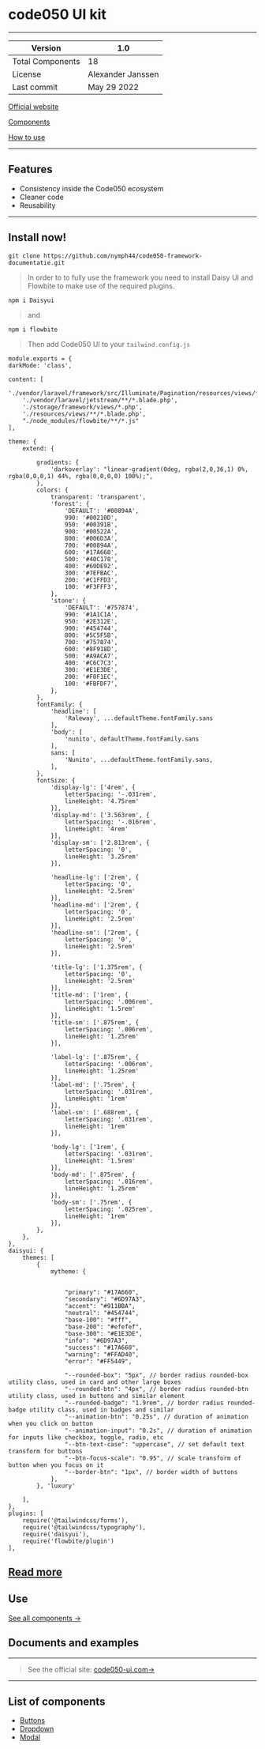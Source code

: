 # code050 UI kit
---
| Version  |1.0|
|---------|------------|
| Total Components | 18 |
| License | Alexander Janssen|
| Last commit | May 29 2022|

[Official website](https://www.code050.nl)

[Components](https://www.code050.nl)

[How to use](https://www.code050.nl)

---
## Features
* Consistency inside the Code050 ecosystem
* Cleaner code
* Reusability

---
## Install now!
    git clone https://github.com/nymph44/code050-framework-documentatie.git

> In order to to fully use the framework you need to install Daisy UI and Flowbite to make use of the required plugins.

    npm i Daisyui

> and

    npm i flowbite

> Then add Code050 UI to your `tailwind.config.js`

    module.exports = {
    darkMode: 'class',

    content: [
        './vendor/laravel/framework/src/Illuminate/Pagination/resources/views/*.blade.php',
        './vendor/laravel/jetstream/**/*.blade.php',
        './storage/framework/views/*.php',
        './resources/views/**/*.blade.php',
        "./node_modules/flowbite/**/*.js"
    ],

    theme: {
        extend: {

            gradients: {
                'darkoverlay': "linear-gradient(0deg, rgba(2,0,36,1) 0%, rgba(0,0,0,1) 44%, rgba(0,0,0,0) 100%);",
            },
            colors: {
                transparent: 'transparent',
                'forest': {
                    'DEFAULT': '#00894A',
                    990: '#00210D',
                    950: '#00391B',
                    900: '#00522A',
                    800: '#006D3A',
                    700: '#00894A',
                    600: '#17A660',
                    500: '#40C178',
                    400: '#60DE92',
                    300: '#7EFBAC',
                    200: '#C1FFD3',
                    100: '#F3FFF3',
                },
                'stone': {
                    'DEFAULT': '#757874',
                    990: '#1A1C1A',
                    950: '#2E312E',
                    900: '#454744',
                    800: '#5C5F5B',
                    700: '#757874',
                    600: '#8F918D',
                    500: '#A9ACA7',
                    400: '#C6C7C3',
                    300: '#E1E3DE',
                    200: '#F0F1EC',
                    100: '#FBFDF7',
                },
            },
            fontFamily: {
                'headline': [
                    'Raleway', ...defaultTheme.fontFamily.sans
                ],
                'body': [
                    'nunito', defaultTheme.fontFamily.sans
                ],
                sans: [
                    'Nunito', ...defaultTheme.fontFamily.sans,
                ],
            },
            fontSize: {
                'display-lg': ['4rem', {
                    letterSpacing: '-.031rem',
                    lineHeight: '4.75rem'
                }],
                'display-md': ['3.563rem', {
                    letterSpacing: '-.016rem',
                    lineHeight: '4rem'
                }],
                'display-sm': ['2.813rem', {
                    letterSpacing: '0',
                    lineHeight: '3.25rem'
                }],

                'headline-lg': ['2rem', {
                    letterSpacing: '0',
                    lineHeight: '2.5rem'
                }],
                'headline-md': ['2rem', {
                    letterSpacing: '0',
                    lineHeight: '2.5rem'
                }],
                'headline-sm': ['2rem', {
                    letterSpacing: '0',
                    lineHeight: '2.5rem'
                }],

                'title-lg': ['1.375rem', {
                    letterSpacing: '0',
                    lineHeight: '2.5rem'
                }],
                'title-md': ['1rem', {
                    letterSpacing: '.006rem',
                    lineHeight: '1.5rem'
                }],
                'title-sm': ['.875rem', {
                    letterSpacing: '.006rem',
                    lineHeight: '1.25rem'
                }],

                'label-lg': ['.875rem', {
                    letterSpacing: '.006rem',
                    lineHeight: '1.25rem'
                }],
                'label-md': ['.75rem', {
                    letterSpacing: '.031rem',
                    lineHeight: '1rem'
                }],
                'label-sm': ['.688rem', {
                    letterSpacing: '.031rem',
                    lineHeight: '1rem'
                }],

                'body-lg': ['1rem', {
                    letterSpacing: '.031rem',
                    lineHeight: '1.5rem'
                }],
                'body-md': ['.875rem', {
                    letterSpacing: '.016rem',
                    lineHeight: '1.25rem'
                }],
                'body-sm': ['.75rem', {
                    letterSpacing: '.025rem',
                    lineHeight: '1rem'
                }],
            },
        },
    },
    daisyui: {
        themes: [
            {
                mytheme: {


                    "primary": "#17A660",
                    "secondary": "#6D97A3",
                    "accent": "#911BBA",
                    "neutral": "#454744",
                    "base-100": "#fff",
                    "base-200": "#efefef",
                    "base-300": "#E1E3DE",
                    "info": "#6D97A3",
                    "success": "#17A660",
                    "warning": "#FFAD40",
                    "error": "#FF5449",

                    "--rounded-box": "5px", // border radius rounded-box utility class, used in card and other large boxes
                    "--rounded-btn": "4px", // border radius rounded-btn utility class, used in buttons and similar element
                    "--rounded-badge": "1.9rem", // border radius rounded-badge utility class, used in badges and similar
                    "--animation-btn": "0.25s", // duration of animation when you click on button
                    "--animation-input": "0.2s", // duration of animation for inputs like checkbox, toggle, radio, etc
                    "--btn-text-case": "uppercase", // set default text transform for buttons
                    "--btn-focus-scale": "0.95", // scale transform of button when you focus on it
                    "--border-btn": "1px", // border width of buttons
                },
            }, 'luxury'

        ],
    },
    plugins: [
        require('@tailwindcss/forms'),
        require('@tailwindcss/typography'),
        require('daisyui'),
        require('flowbite/plugin')
    ],

[Read more](https://www.code050.nl)
---
## Use
[See all components ->](https://www.documentatie.nl/components)

## Documents and examples
---
> See the official site: [code050-ui.com->](https://www.documentatie.nl/)
---
## List of components



* [Buttons](/components/actions/buttons.md)
* [Dropdown](/components/actions/dropdown.md)
* [Modal](/components/actions/modal.md)